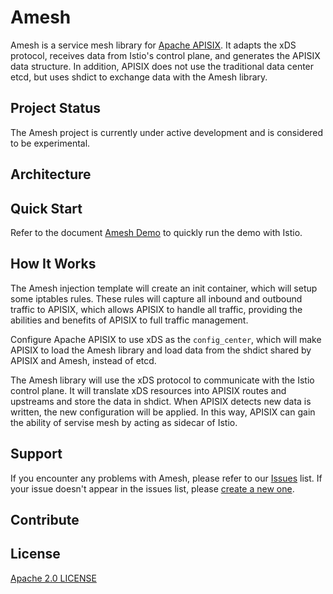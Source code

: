 # Amesh

Amesh is a service mesh library for [Apache APISIX](http://apisix.apache.org/). It adapts the xDS protocol, receives data from Istio's control plane, and generates the APISIX data structure. In addition, APISIX does not use the traditional data center etcd, but uses shdict to exchange data with the Amesh library.

## Project Status

The Amesh project is currently under active development and is considered to be experimental.

## Architecture



## Quick Start

Refer to the document [Amesh Demo](./docs/en/demo) to quickly run the demo with Istio.

## How It Works

The Amesh injection template will create an init container, which will setup some iptables rules. These rules will capture all inbound and outbound traffic to APISIX, which allows APISIX to handle all traffic, providing the abilities and benefits of APISIX to full traffic management.

Configure Apache APISIX to use xDS as the `config_center`, which will make APISIX to load the Amesh library and load data from the shdict shared by APISIX and Amesh, instead of etcd.

The Amesh library will use the xDS protocol to communicate with the Istio control plane. It will translate xDS resources into APISIX routes and upstreams and store the data in shdict. When APISIX detects new data is written, the new configuration will be applied. In this way, APISIX can gain the ability of servise mesh by acting as sidecar of Istio.

## Support

If you encounter any problems with Amesh, please refer to our [Issues]((https://github.com/api7/amesh/issues)) list. If your issue doesn't appear in the issues list, please [create a new one](https://github.com/api7/amesh/issues/new).

## Contribute

## License

[Apache 2.0 LICENSE](./LICENSE)
